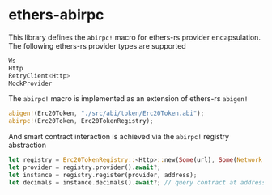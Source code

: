 # ethers-abirpc

This library defines the `abirpc!` macro for ethers-rs provider encapsulation. The following ethers-rs provider types are supported 

```rust
Ws
Http
RetryClient<Http>
MockProvider
```

The `abirpc!` macro is implemented as an extension of ethers-rs `abigen!`

```rust
abigen!(Erc20Token, "./src/abi/token/Erc20Token.abi");
abirpc!(Erc20Token, Erc20TokenRegistry);
``` 

And smart contract interaction is achieved via the `abirpc!` registry abstraction

```rust
let registry = Erc20TokenRegistry::<Http>::new(Some(url), Some(Network::ETHEREUM));
let provider = registry.provider().await?;
let instance = registry.register(provider, address);
let decimals = instance.decimals().await?; // query contract at address
```
